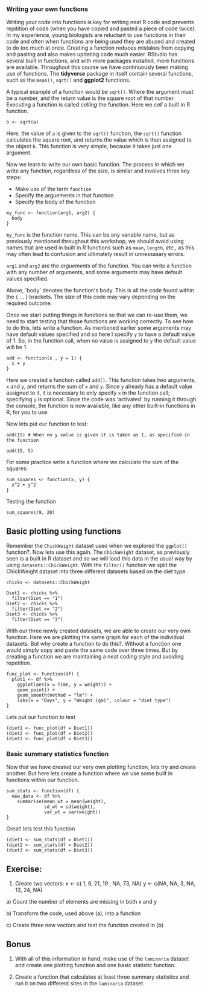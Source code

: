 ### Writing your own functions

Writing your code into functions is key for writing neat R code and prevents repitition of code (when you have copied and pasted a piece of code twice). In my experience, young biologists are reluctant to use functions in their code and often when functions are being used they are abused and created to do too much at once. Creating a function reduces mistakes from copying and pasting and also makes updating code much easier. RStudio has several built in functions, and with more packages installed, more functions are available. Throughout this course we have continuously been making use of functions. The **tidyverse** package in itself contain several functions, such as the `mean()`, `sqrt()` and **ggplot2** functions.

A typical example of a function would be `sqrt()`. Where the argument must be a number, and the return value is the square root of that number. Executing a function is called *calling* the function. Here we *call* a built in R function.

```{r, eval=FALSE, purl=FALSE}
b <- sqrt(a)
```

Here, the value of `a` is given to the `sqrt()` function, the `sqrt()` function calculates the square root, and returns the value which is then assigned to the object `b`. This function is very simple, because it takes just one argument.

Now we learn to write our own basic function. The process in which we write any function, regardless of the size, is similar and involves three key steps:

- Make use of the term `function`
- Specify the arguements in that function
- Specify the body of the function

```{r, eval=FALSE}
my_func <- function(arg1, arg2) {
  body
}
```

`my_func` is the function name. This can be any variable name, but as previously mentioned throughout this workshop, we should avoid using names that are used in built in R functions such as `mean`, `length`, *etc*., as this may often lead to confusion and ultimately result in unnessasary errors.

`arg1` and `arg2` are the *arguements* of the function. You can write a function with any number of arguments, and some arguments may have default values specified. 

Above, 'body' denotes the function's body. This is all the code found within the { ... } brackets. The size of this code may vary depending on the required outcome. 

Once we start putting things in functions so that we can re-use them, we need to start testing that those functions are working correctly. To see how to do this, lets write a function. As mentioned earlier some arguments may have default values specified and so here I specify `y` to have a default value of 1. So, in the function call, when no value is assigned to `y` the default value will be 1.

```{r}
add <- function(x , y = 1) {
  x + y
}
```

Here we created a function called `add()`. This function takes two arguments, `x` and `y`, and returns the sum of `x` and `y`. Since `y` already has a default value assigned to it, it is necessary to only specify `x` in the function call; specifying `y` is optional. Since the code was 'activated' by running it through the console, the function is now available, like any other built-in functions in R, for you to use.

Now lets put our function to test:

```{r}
add(15) # When no y value is given it is taken as 1, as specified in the function

add(15, 5)
```

For some practice write a function where we calculate the sum of the squares: 

```{r}
sum_squares <- function(x, y) {
  x^2 + y^2
}
```

Testing the function

```{r}
sum_squares(9, 20)
```

## Basic plotting using functions

Remember the `ChickWeight` dataset used when we explored the `ggplot()` function?. Now lets use this again. The `ChickWeight` dataset, as previously seen is a built in R dataset and so we will load this data in the usual way by using `datasets::ChickWeight`. With the `filter()` function we split the ChickWeight dataset into three different datasets based on the diet type.

```{r}
chicks <- datasets::ChickWeight

Diet1 <- chicks %>% 
  filter(Diet == "1")
Diet2 <- chicks %>% 
  filter(Diet == "2")
Diet3 <- chicks %>% 
  filter(Diet == "3")
```
With our three newly created datasets, we are able to create our very own function. Here we are plotting the same graph for each of the individual datasets. But why create a function to do this?. Without a function one would simply copy and paste the same code over three times. But by creating a function we are maintaining a neat coding style and avoiding repetition. 

```{r}
func_plot <- function(df) {
  plot1 <- df %>% 
    ggplot(aes(x = Time, y = weight)) +
    geom_point() +
    geom_smooth(method = "lm") +
    labs(x = "Days", y = "Weight (gm)", colour = "diet type") 
}
```
Lets put our function to test

```{r}
(diet1 <- func_plot(df = Diet1))
(diet2 <- func_plot(df = Diet2))
(diet3 <- func_plot(df = Diet3))
```

### Basic summary statistics function

Now that we have created our very own plotting function, lets try and create another. But here lets create a function where we use some built in functions within our function. 

```{r}
sum_stats <- function(df) {
  new_data <- df %>% 
    summarise(mean_wt = mean(weight),
              sd_wt = sd(weight),
              var_wt = var(weight)) 
}
```
Great! lets test this function

```{r}
(diet1 <- sum_stats(df = Diet1))
(diet2 <- sum_stats(df = Diet2))
(diet3 <- sum_stats(df = Diet3))
```

## Exercise:

1. Create two vectors:
x <- c( 1, 6, 21, 19 , NA, 73, NA)
y <- c(NA, NA, 3, NA, 13, 24, NA)

a) Count the number of elements are missing in both x and y

b) Transform the code, used above (a), into a function

c) Create three new vectors and test the function created in (b)

## Bonus


1. With all of this information in hand, make use of the `laminaria` dataset and create one plotting function and one basic statistic function.

2. Create a function that calculates at least three summary statistics and run it on two different sites in the `laminaria` dataset.

